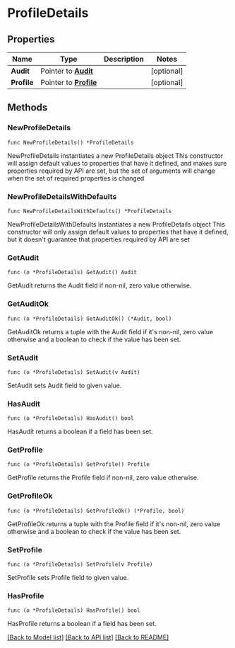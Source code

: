 # ProfileDetails

## Properties

Name | Type | Description | Notes
------------ | ------------- | ------------- | -------------
**Audit** | Pointer to [**Audit**](Audit.md) |  | [optional] 
**Profile** | Pointer to [**Profile**](Profile.md) |  | [optional] 

## Methods

### NewProfileDetails

`func NewProfileDetails() *ProfileDetails`

NewProfileDetails instantiates a new ProfileDetails object
This constructor will assign default values to properties that have it defined,
and makes sure properties required by API are set, but the set of arguments
will change when the set of required properties is changed

### NewProfileDetailsWithDefaults

`func NewProfileDetailsWithDefaults() *ProfileDetails`

NewProfileDetailsWithDefaults instantiates a new ProfileDetails object
This constructor will only assign default values to properties that have it defined,
but it doesn't guarantee that properties required by API are set

### GetAudit

`func (o *ProfileDetails) GetAudit() Audit`

GetAudit returns the Audit field if non-nil, zero value otherwise.

### GetAuditOk

`func (o *ProfileDetails) GetAuditOk() (*Audit, bool)`

GetAuditOk returns a tuple with the Audit field if it's non-nil, zero value otherwise
and a boolean to check if the value has been set.

### SetAudit

`func (o *ProfileDetails) SetAudit(v Audit)`

SetAudit sets Audit field to given value.

### HasAudit

`func (o *ProfileDetails) HasAudit() bool`

HasAudit returns a boolean if a field has been set.

### GetProfile

`func (o *ProfileDetails) GetProfile() Profile`

GetProfile returns the Profile field if non-nil, zero value otherwise.

### GetProfileOk

`func (o *ProfileDetails) GetProfileOk() (*Profile, bool)`

GetProfileOk returns a tuple with the Profile field if it's non-nil, zero value otherwise
and a boolean to check if the value has been set.

### SetProfile

`func (o *ProfileDetails) SetProfile(v Profile)`

SetProfile sets Profile field to given value.

### HasProfile

`func (o *ProfileDetails) HasProfile() bool`

HasProfile returns a boolean if a field has been set.


[[Back to Model list]](../README.md#documentation-for-models) [[Back to API list]](../README.md#documentation-for-api-endpoints) [[Back to README]](../README.md)



